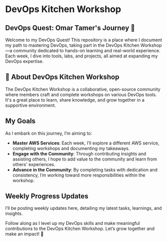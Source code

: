 # DevOps Kitchen Workshop

## DevOps Quest: Omar Tamer's Journey 🚀

Welcome to my DevOps Quest! This repository is a place where I document my path to mastering DevOps, taking part in the DevOps Kitchen Workshop—a community dedicated to hands-on learning and real-world experience. Each week, I dive into tools, labs, and projects, all aimed at expanding my DevOps expertise.

## 🎯 About DevOps Kitchen Workshop
The DevOps Kitchen Workshop is a collaborative, open-source community where members craft and complete workshops on various DevOps tools. It's a great place to learn, share knowledge, and grow together in a supportive environment.

## My Goals
As I embark on this journey, I’m aiming to:

- **Master AWS Services**: Each week, I’ll explore a different AWS service, completing workshops and documenting my takeaways.
- **Engage with the Community**: Through contributing insights and assisting others, I hope to add value to the community and learn from others' experiences.
- **Advance in the Community**: By completing tasks with dedication and consistency, I’m working toward more responsibilities within the workshop.

## Weekly Progress Updates
I’ll be posting weekly updates here, detailing my latest tasks, learnings, and insights.

Follow along as I level up my DevOps skills and make meaningful contributions to the DevOps Kitchen Workshop. Let’s grow together and make an impact! 💪
